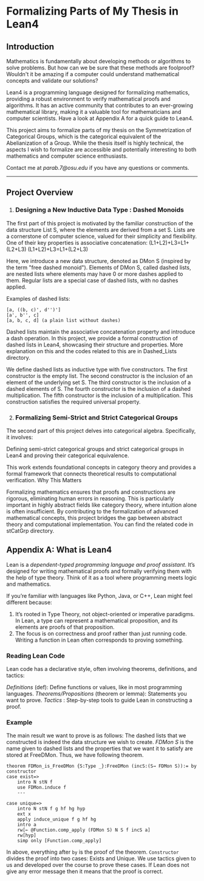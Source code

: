 # Formalizing Parts of My Thesis in Lean4

## Introduction

Mathematics is fundamentally about developing methods or algorithms to solve problems. But how can we be sure that these methods are foolproof? Wouldn't it be amazing if a computer could understand mathematical concepts and validate our solutions?

Lean4 is a programming language designed for formalizing mathematics, providing a robust environment to verify mathematical proofs and algorithms. It has an active community that contributes to an ever-growing mathematical library, making it a valuable tool for mathematicians and computer scientists. Have a look at Appendix A for a quick guide to Lean4.

This project aims to formalize parts of my thesis on the Symmetrization of Categorical Groups, which is the categorical equivalent of the Abelianization of a Group. While the thesis itself is highly technical, the aspects I wish to formalize are accessible and potentially interesting to both mathematics and computer science enthusiasts.

Contact me at _parab.7@osu.edu_ if you have any questions or comments.

---

## Project Overview

1. ### Designing a New Inductive Data Type : Dashed Monoids

The first part of this project is motivated by the familiar construction of the data structure List S, where the elements are derived from a set S. Lists are a cornerstone of computer science, valued for their simplicity and flexibility. One of their key properties is associative concatenation:
(L1+L2)+L3=L1+(L2+L3)
(L1​+L2​)+L3​=L1​+(L2​+L3​)

Here, we introduce a new data structure, denoted as DMon S (inspired by the term "free dashed monoid"). Elements of DMon S, called dashed lists, are nested lists where elements may have 0 or more dashes applied to them. Regular lists are a special case of dashed lists, with no dashes applied.

Examples of dashed lists:

    [a, ((b, c)', d'')']
    [a', b'', c]
    [a, b, c, d] (a plain list without dashes)

Dashed lists maintain the associative concatenation property and introduce a dash operation. In this project, we provide a formal construction of dashed lists in Lean4, showcasing their structure and properties. More explanation on this and the codes related to this are in Dashed_Lists directory.

We define dashed lists as inductive type with five constructors. The first constructor is the empty list. The second constructor is the inclusion of an element of the underlying set S. The third constructor is the inclusion of a dashed elements of S. The fourth constructor is the inclusion of a dashed multiplication. The fifth constructor is the inclusion of a multiplication. This construction satisfies the required universal property.


2. ### Formalizing Semi-Strict and Strict Categorical Groups

The second part of this project delves into categorical algebra. Specifically, it involves:

Defining semi-strict categorical groups and strict categorical groups in Lean4 and proving their categorical equivalence.

This work extends foundational concepts in category theory and provides a formal framework that connects theoretical results to computational verification.
Why This Matters

Formalizing mathematics ensures that proofs and constructions are rigorous, eliminating human errors in reasoning. This is particularly important in highly abstract fields like category theory, where intuition alone is often insufficient. By contributing to the formalization of advanced mathematical concepts, this project bridges the gap between abstract theory and computational implementation. You can find the related code in stCatGrp directory.



## Appendix A: What is Lean4

Lean is a *dependent-typed programming language and proof assistant*. It’s designed for writing mathematical proofs and formally verifying them with the help of type theory. Think of it as a tool where programming meets logic and mathematics.

If you’re familiar with languages like Python, Java, or C++, Lean might feel different because:

1. It’s rooted in Type Theory, not object-oriented or imperative paradigms. In Lean, a type can represent a mathematical proposition, and its elements are proofs of that proposition. 
2. The focus is on correctness and proof rather than just running code. Writing a function in Lean often corresponds to proving something.


### Reading Lean Code

Lean code has a declarative style, often involving theorems, definitions, and tactics:

*Definitions* (def): Define functions or values, like in most programming languages.
*Theorems/Propositions* (theorem or lemma): Statements you want to prove.
*Tactics* : Step-by-step tools to guide Lean in constructing a proof.


### Example 

The main result we want to prove is as follows: The dashed lists that we constructed is indeed the data structure we wish to create. *FDMon S* is the name given to dashed lists and the properties that we want it to satisfy are stored at FreeDMon. Thus, we have following theorem.

    theorem FDMon_is_FreeDMon {S:Type _}:FreeDMon (incS:(S→ FDMon S)):= by
    constructor
    case exist=>
        intro N stN f
        use FDMon.induce f
        ---

    case unique=>
        intro N stN f g hf hg hyp
        ext x
        apply induce_unique f g hf hg
        intro a
        rw[← @Function.comp_apply (FDMon S) N S f incS a]
        rw[hyp]
        simp only [Function.comp_apply]


In above, everything after `by` is the proof of the theorem. `Constructor` divides the proof into two cases: Exists and Unique. We use tactics given to us and developed over the course to prove these cases. If Lean does not give any error message then it means that the proof is correct.
